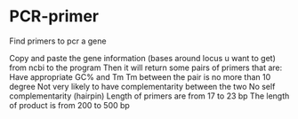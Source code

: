 # PCR-primer
Find primers to pcr a gene

Copy and paste the gene information (bases around locus u want to get) from ncbi to the program
Then it will return some pairs of primers that are:
   Have appropriate GC% and Tm
   Tm between the pair is no more than 10 degree
   Not very likely to have complementarity between the two
   No self complementarity (hairpin)
   Length of primers are from 17 to 23 bp
   The length of product is from 200 to 500 bp
   
